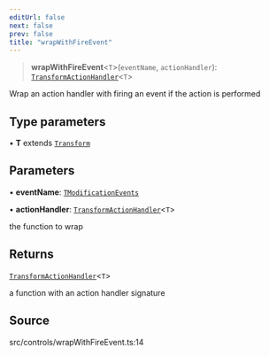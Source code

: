 ```yaml
---
editUrl: false
next: false
prev: false
title: "wrapWithFireEvent"
---
```


> **wrapWithFireEvent**\<`T`\>(`eventName`, `actionHandler`): [`TransformActionHandler`](../../../type-aliases/TransformActionHandler.md)\<`T`\>

Wrap an action handler with firing an event if the action is performed

## Type parameters

• **T** extends [`Transform`](../../../type-aliases/Transform.md)

## Parameters

• **eventName**: [`TModificationEvents`](../../../type-aliases/TModificationEvents.md)

• **actionHandler**: [`TransformActionHandler`](../../../type-aliases/TransformActionHandler.md)\<`T`\>

the function to wrap

## Returns

[`TransformActionHandler`](../../../type-aliases/TransformActionHandler.md)\<`T`\>

a function with an action handler signature

## Source

src/controls/wrapWithFireEvent.ts:14
